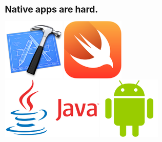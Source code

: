 <!-- .slide: data-background="assets/images/bg-fail.gif" data-background-size="cover" -->

#  Native apps are hard.

<img src="assets/images/Logo_xcode.png" width="180" alt="Xcode"> 
<img src="assets/images/Apple_Swift_Logo.png" width="180" alt="Swift"> 
<img src="assets/images/java-logo-transparent.png" height="180" alt="Xcode"> 
<img src="assets/images/1024px-Android_logo.png" height="180" alt="Xcode">